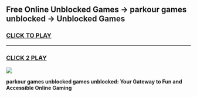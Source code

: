 
## Free Online Unblocked Games → parkour games unblocked → Unblocked Games
<h3>
<a href="https://premium.freeplayer.one?title=parkour_games_unblocked&ref=21F">CLICK TO PLAY</a></h3>
<hr>

<h3>
<a href="https://premium.freeplayer.one?title=parkour_games_unblocked&ref=21F">CLICK 2 PLAY</a>
  
</h3>

<a href="https://premium.freeplayer.one?title=parkour_games_unblocked&ref=21F/"><img src="https://clearcache.store/games.png"></a>


**parkour games unblocked games unblocked: Your Gateway to Fun and Accessible Online Gaming**
